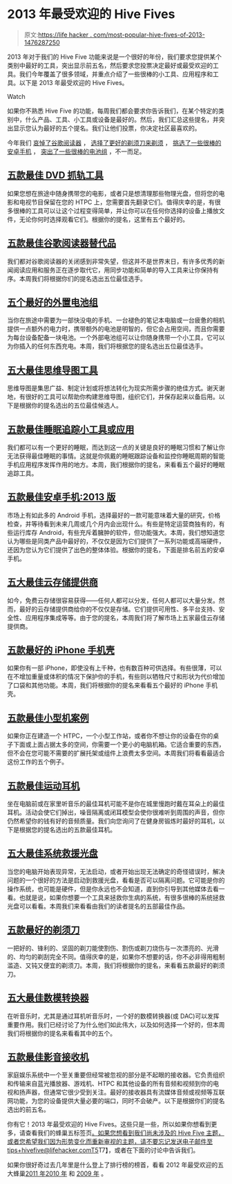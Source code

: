 # 2013 年最受欢迎的 Hive Fives

> 原文:[https://life hacker . com/most-popular-hive-fives-of-2013-1476287250](https://lifehacker.com/most-popular-hive-fives-of-2013-1476287250)

2013 年对于我们的 Hive Five 功能来说是一个很好的年份，我们要求您提供某个类别中最好的工具，突出显示前五名，然后要求您投票决定最好或最受欢迎的工具。我们今年覆盖了很多领域，并重点介绍了一些很棒的小工具、应用程序和工具。以下是 2013 年最受欢迎的 Hive Fives。

Watch

如果你不熟悉 Hive Five 的功能，每周我们都会要求你告诉我们，在某个特定的类别中，什么产品、工具、小工具或设备是最好的。然后，我们汇总这些提名，并突出显示您认为最好的五个提名。我们让他们投票，你决定社区最喜欢的。

今年我们 [哀悼了谷歌阅读器](https://lifehacker.com/five-best-google-reader-alternatives-5990881) ， [选择了更好的剃须刀来剃须](http://lifehacker.com/five-best-razors-761736867) ， [挑选了一些很棒的安卓手机](http://lifehacker.com/five-best-android-phones-2013-edition-508349788) ， [突出了一些很棒的电池组](http://lifehacker.com/five-best-external-battery-packs-509802431) ，不一而足。

## [五款最佳 DVD 抓轨工具](http://lifehacker.com/five-best-dvd-ripping-tools-380702)

如果您想在旅途中随身携带您的电影，或者只是想清理那些物理光盘，但将您的电影和电视节目保留在您的 HTPC 上，您需要首先翻录它们。值得庆幸的是，有很多很棒的工具可以让这个过程变得简单，并让你可以在任何你选择的设备上播放文件，无论你何时选择观看它们。根据你的提名，这里有五个最好的。

## [五款最佳谷歌阅读器替代品](http://lifehacker.com/five-best-google-reader-alternatives-5990881)

我们都对谷歌阅读器的关闭感到非常失望，但这并不是世界末日，有许多优秀的新闻阅读应用和服务正在逐步取代它，用同步功能和简单的导入工具来让你保持有序。本周我们将根据你们的提名选出五位最佳选手。

## [五个最好的外置电池组](http://lifehacker.com/five-best-external-battery-packs-509802431)

当你在旅途中需要为一部快没电的手机、一台褪色的笔记本电脑或一台疲惫的相机提供一点额外的电力时，携带额外的电池是明智的，但它会占用空间，而且你需要为每台设备配备一块电池。一个外部电池组可以让你随身携带一个小工具，它可以为你插入的任何东西充电。本周，我们将根据您的提名选出五位最佳选手。

## [五大最佳思维导图工具](http://lifehacker.com/five-best-mind-mapping-tools-476534555)

思维导图是集思广益、制定计划或将想法转化为现实所需步骤的绝佳方式。谢天谢地，有很好的工具可以帮助你构建思维导图，组织它们，并保存起来以备后用。以下是根据你的提名选出的五位最佳候选人。

## [五款最佳睡眠追踪小工具或应用](http://lifehacker.com/five-best-sleep-tracking-gadgets-or-apps-5993005)

我们都可以有一个更好的睡眠，而达到这一点的关键是良好的睡眠习惯和了解让你无法获得最佳睡眠的事情。这就是你佩戴的睡眠跟踪设备和监控你睡眠周期的智能手机应用程序发挥作用的地方。本周，我们根据你的提名，来看看五个最好的睡眠追踪工具。

## [五款最佳安卓手机:2013 版](http://lifehacker.com/five-best-android-phones-2013-edition-508349788)

市场上有如此多的 Android 手机，选择最好的一款可能意味着大量的研究，价格检查，并等待看到未来几周或几个月内会出现什么。有些是特定运营商独有的，有些运行库存 Android，有些充斥着臃肿的软件，但功能强大。本周，我们想知道您认为哪些是同类产品中最好的，不仅仅是因为它们提供了一系列功能或高端硬件，还因为您认为它们提供了出色的整体体验。根据你的提名，下面是排名前五的安卓手机。

## [五大最佳云存储提供商](http://lifehacker.com/five-best-cloud-storage-providers-614393607)

如今，免费云存储很容易获得——任何人都可以分发，任何人都可以大量分发。然而，最好的云存储提供商给你的不仅仅是存储。它们提供可用性、多平台支持、安全性、应用程序集成等等。由于您的提名，本周我们将了解市场上五家最佳云存储提供商。

## [五款最好的 iPhone 手机壳](http://lifehacker.com/five-best-iphone-cases-489744751)

如果你有一部 iPhone，即使没有上千种，也有数百种可供选择。有些很薄，可以在不增加重量或体积的情况下保护你的手机，有些则以牺牲尺寸和形状为代价增加了口袋和其他功能。本周，我们将根据你的提名来看看五个最好的 iPhone 手机壳。

## [五款最佳小型机案例](http://lifehacker.com/five-best-small-form-factor-pc-cases-5994570)

如果你正在建造一个 HTPC，一个小型工作站，或者你不想让你的设备在你的桌子下面或上面占据太多的空间，你需要一个更小的电脑机箱。它适合重要的东西，但不会在您可能不需要的扩展托架或组件上浪费太多空间。本周我们将看看最适合这份工作的五个例子。

## [五款最佳运动耳机](http://lifehacker.com/five-best-exercise-headphones-510778397)

坐在电脑前或在家里听音乐的最佳耳机可能不是你在城里慢跑时戴在耳朵上的最佳耳机。活动会使它们掉出，噪音隔离或闭耳模型会使你很难听到周围的声音，但你仍然希望你的钱有好的音频质量。我们向您询问了在健身房锻炼时最好的耳机，以下是根据您的提名选出的五款最佳耳机。

## [五大最佳系统救援光盘](http://lifehacker.com/five-best-system-rescue-discs-5984707)

当您的电脑开始表现异常，无法启动，或者开始出现无法确定的奇怪错误时，解决问题的一个很好的方法是启动到救援光盘，看看是否可以隔离问题。它可能是你的操作系统，也可能是硬件，但是你永远也不会知道，直到你引导到其他媒体去看一看。也就是说，如果你想要一个工具来拯救你生病的系统，有很多很棒的系统拯救光盘可以看看。本周我们来看看由我们的读者提名的五部最佳作品。

## [五款最好的剃须刀](http://lifehacker.com/five-best-razors-761736867)

一把好的、锋利的、坚固的剃刀能使割伤、割伤或剃刀烧伤与一次漂亮的、光滑的、均匀的剃刮完全不同。值得庆幸的是，如果你不想要的话，你不必非得用粗制滥造、又钝又便宜的剃须刀。本周，我们将根据你的提名，来看看五款最好的剃须刀。

## [五大最佳数模转换器](http://lifehacker.com/five-best-digital-to-analog-converters-dacs-483393503)

在听音乐时，尤其是通过耳机听音乐时，一个好的数模转换器(或 DAC)可以发挥重要作用。我们已经讨论了为什么他们如此伟大，以及如何选择一个好的，但本周我们将根据你的提名来看看其中的五个。

## [五款最佳影音接收机](http://lifehacker.com/five-best-a-v-receivers-5986358)

家庭娱乐系统中一个至关重要但经常被忽视的部分是不起眼的接收器。它负责组织和传输来自蓝光播放器、游戏机、HTPC 和其他设备的所有音频和视频到你的电视和扬声器，但通常它很少受到关注。最好的接收器具有流媒体音频或视频等互联网功能，为您的设备提供大量必要的端口，同时不会破产。以下是根据你们的提名选出的前五名。

你有它！2013 年最受欢迎的 Hive Fives。这些只是一些，所以如果你想看到更多，请查看我们的蜂巢五标签页[。如果您想看到我们尚未涉及的 Hive Five 主题，或者您希望我们因为形势变化而重新审视的主题，请不要忘记发送电子邮件至 tips+hivefive@lifehacker.comT5](http://lifehacker.com/tag/hive-five)T7】，或者在下面的讨论中告诉我们。

如果你很好奇过去几年里是什么登上了排行榜的榜首，看看 2012 年最受欢迎的五大蜂巢[2011 年](http://lifehacker.com/most-popular-hive-fives-of-2011-5868683)[2010 年](http://lifehacker.com/most-popular-hive-fives-of-2010-5714772) 和 [2009 年](http://lifehacker.com/most-popular-hive-five-topics-of-2009-5437186) 。